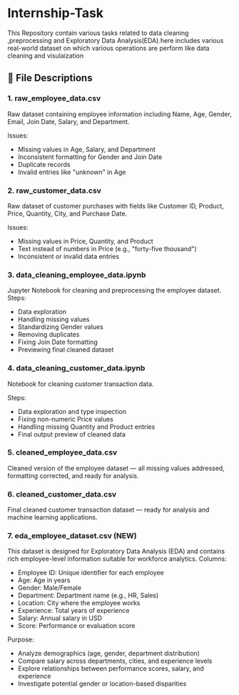# Internship-Task
This Repository contain various tasks related to data cleaning ,preprocessing and Exploratory Data Analysis(EDA).here includes various real-world dataset on which various operations are perform like data cleaning and visulaization
## 📂 File Descriptions

### 1. raw_employee_data.csv

Raw dataset containing employee information including Name, Age, Gender, Email, Join Date, Salary, and Department.

Issues:
- Missing values in Age, Salary, and Department  
- Inconsistent formatting for Gender and Join Date  
- Duplicate records  
- Invalid entries like "unknown" in Age  


### 2. raw_customer_data.csv
 
Raw dataset of customer purchases with fields like Customer ID, Product, Price, Quantity, City, and Purchase Date.

Issues:
- Missing values in Price, Quantity, and Product  
- Text instead of numbers in Price (e.g., "forty-five thousand")  
- Inconsistent or invalid data entries  


### 3. data_cleaning_employee_data.ipynb

Jupyter Notebook for cleaning and preprocessing the employee dataset.
 Steps:
- Data exploration  
- Handling missing values  
- Standardizing Gender values  
- Removing duplicates  
- Fixing Join Date formatting  
- Previewing final cleaned dataset  

### 4. data_cleaning_customer_data.ipynb

Notebook for cleaning customer transaction data.

 Steps:  
- Data exploration and type inspection  
- Fixing non-numeric Price values  
- Handling missing Quantity and Product entries  
- Final output preview of cleaned data  


### 5. cleaned_employee_data.csv

Cleaned version of the employee dataset — all missing values addressed, formatting corrected, and ready for analysis.

### 6. cleaned_customer_data.csv
Final cleaned customer transaction dataset — ready for analysis and machine learning applications.

### 7. eda_employee_dataset.csv (NEW)

This dataset is designed for Exploratory Data Analysis (EDA) and contains rich employee-level information suitable for workforce analytics.
Columns:
- Employee ID: Unique identifier for each employee  
- Age: Age in years  
- Gender: Male/Female  
- Department: Department name (e.g., HR, Sales)  
- Location: City where the employee works  
- Experience: Total years of experience  
- Salary: Annual salary in USD  
- Score: Performance or evaluation score  

Purpose:  
- Analyze demographics (age, gender, department distribution)  
- Compare salary across departments, cities, and experience levels  
- Explore relationships between performance scores, salary, and experience  
- Investigate potential gender or location-based disparities
